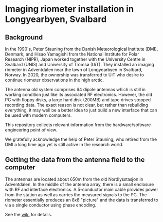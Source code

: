 # Imaging riometer installation in Longyearbyen, Svalbard

## Background

In the 1990's, Peter Stauning from the Danish Meteorological Institute (DMI), Denmark, and Hisao Yamagishi from the National Institute for Polar Research (NIPR), Japan worked together with the University Centre in Svalbard (UNIS) and University of Tromsø (UiT). They installed an imaging riometer in Adventdalen near the town of Longyearbyen in Svalbard, Norway. In 2020, the ownership was transferred to UiT who desire to continue riometer observations in the high arctic.

The antenna old system comprises 64 dipole antennas which is still in working condition just like its associated RF electronics. However, the old PC with floppy disks, a large hard disk (200MB) and tape drives stopped recording data. The exact reason is not clear, but rather than rebuilding everything, it may well be a better idea to just build a new interface that can be used with modern computers.

This repository collects relevant information from the hardware/software engineering point of view.

We gratefully acknowledge the help of Peter Stauning, who retired from the DMI a long time ago yet is still active in the research world.

## Getting the data from the antenna field to the computer

The antennas are located about 650m from the old Nordlysstasjon in Adventdalen. In the middle of the antenna array, there is a small enclosure with RF and interface electronics. A 5-conductor main cable provides power from the station as well as carries the measured signals to the PC. The riometer essentially produces an 8x8 "picture" and the data is transferred to via a single conductor using phase encoding.

See the [wiki](https://github.com/mikkosyrjasuo/IRIS-riometer-Svalbard/wiki) for details.
